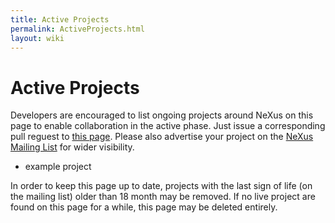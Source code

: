 ```yaml
---
title: Active Projects
permalink: ActiveProjects.html
layout: wiki
---
```

Active Projects
===============

Developers are encouraged to list ongoing projects around NeXus on this page to enable collaboration in the active phase.
Just issue a corresponding pull reguest to [this page](https://github.com/nexusformat/wiki/blob/master/source/content/ActiveProjects.md).
Please also advertise your project on the
[NeXus Mailing List](https://manual.nexusformat.org/mailinglist.html) for
wider visibility.

  * example project


In order to keep this page up to date, projects with the last sign of life
(on the mailing list) older than 18 month may be removed.
If no live project are found on this page for a while, this page may be deleted entirely.
